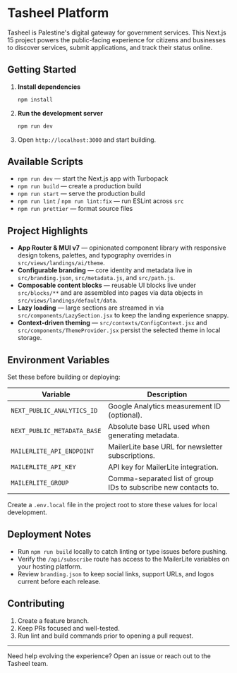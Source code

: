 # Tasheel Platform

Tasheel is Palestine's digital gateway for government services. This Next.js 15 project powers the public-facing experience for citizens and businesses to discover services, submit applications, and track their status online.

## Getting Started

1. **Install dependencies**
   ```bash
   npm install
   ```
2. **Run the development server**
   ```bash
   npm run dev
   ```
3. Open `http://localhost:3000` and start building.

## Available Scripts

- `npm run dev` — start the Next.js app with Turbopack
- `npm run build` — create a production build
- `npm run start` — serve the production build
- `npm run lint` / `npm run lint:fix` — run ESLint across `src`
- `npm run prettier` — format source files

## Project Highlights

- **App Router & MUI v7** — opinionated component library with responsive design tokens, palettes, and typography overrides in `src/views/landings/ai/theme`.
- **Configurable branding** — core identity and metadata live in `src/branding.json`, `src/metadata.js`, and `src/path.js`.
- **Composable content blocks** — reusable UI blocks live under `src/blocks/**` and are assembled into pages via data objects in `src/views/landings/default/data`.
- **Lazy loading** — large sections are streamed in via `src/components/LazySection.jsx` to keep the landing experience snappy.
- **Context-driven theming** — `src/contexts/ConfigContext.jsx` and `src/components/ThemeProvider.jsx` persist the selected theme in local storage.

## Environment Variables

Set these before building or deploying:

| Variable | Description |
| --- | --- |
| `NEXT_PUBLIC_ANALYTICS_ID` | Google Analytics measurement ID (optional). |
| `NEXT_PUBLIC_METADATA_BASE` | Absolute base URL used when generating metadata. |
| `MAILERLITE_API_ENDPOINT` | MailerLite base URL for newsletter subscriptions. |
| `MAILERLITE_API_KEY` | API key for MailerLite integration. |
| `MAILERLITE_GROUP` | Comma-separated list of group IDs to subscribe new contacts to. |

Create a `.env.local` file in the project root to store these values for local development.

## Deployment Notes

- Run `npm run build` locally to catch linting or type issues before pushing.
- Verify the `/api/subscribe` route has access to the MailerLite variables on your hosting platform.
- Review `branding.json` to keep social links, support URLs, and logos current before each release.

## Contributing

1. Create a feature branch.
2. Keep PRs focused and well-tested.
3. Run lint and build commands prior to opening a pull request.

---

Need help evolving the experience? Open an issue or reach out to the Tasheel team.
